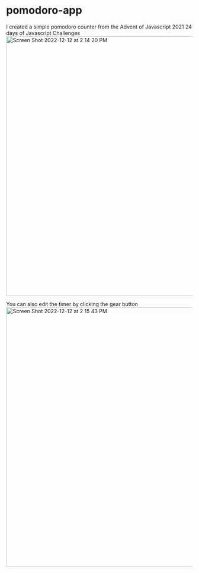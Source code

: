 # pomodoro-app

I created a simple pomodoro counter from the Advent of Javascript 2021 24 days of Javascript Challenges
<img width="700" alt="Screen Shot 2022-12-12 at 2 14 20 PM" src="https://user-images.githubusercontent.com/87579758/207133947-7f22a30b-39f3-41d8-b4e8-b0defd284ff7.png">

You can also edit the timer by clicking the gear button
<img width="700" alt="Screen Shot 2022-12-12 at 2 15 43 PM" src="https://user-images.githubusercontent.com/87579758/207134180-5e04b331-9fac-416d-8737-58ca865f5e89.png">
